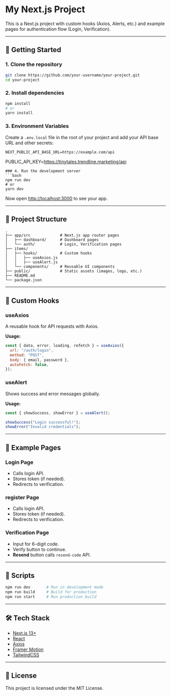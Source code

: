 # My Next.js Project

This is a Next.js project with custom hooks (Axios, Alerts, etc.) and example pages for authentication flow (Login, Verification).

---

## 🚀 Getting Started

### 1. Clone the repository
```bash
git clone https://github.com/your-username/your-project.git
cd your-project
```

### 2. Install dependencies
```bash
npm install
# or
yarn install
```

### 3. Environment Variables
Create a `.env.local` file in the root of your project and add your API base URL and other secrets:

```env
NEXT_PUBLIC_API_BASE_URL=https://example.com/api
```
PUBLIC_API_KEY=https://tinytales.trendline.marketing/api
```
### 4. Run the development server
```bash
npm run dev
# or
yarn dev
```

Now open [http://localhost:3000](http://localhost:3000) to see your app.

---

## 📂 Project Structure
```
.
├── app/src             # Next.js app router pages
│   ├── dashboard/      # Dashboard pages
│   └── auth/           # Login, Verification pages
├── items/
│   ├── hooks/          # Custom hooks
│   │   ├── useAxios.js
│   │   ├── useAlert.js
│   └── components/     # Reusable UI components
├── public/             # Static assets (images, logo, etc.)
├── README.md
└── package.json
```

---

## 🔧 Custom Hooks

### useAxios
A reusable hook for API requests with Axios.

**Usage:**
```js
const { data, error, loading, refetch } = useAxios({
  url: "/auth/login",
  method: "POST",
  body: { email, password },
  autoFetch: false,
});
```

### useAlert
Shows success and error messages globally.

**Usage:**
```js
const { showSuccess, showError } = useAlert();

showSuccess("Login successful!");
showError("Invalid credentials");
```

---

## 🧪 Example Pages

### Login Page
- Calls login API.
- Stores token (if needed).
- Redirects to verification.

### register Page
- Calls login API.
- Stores token (if needed).
- Redirects to verification.

### Verification Page
- Input for 6-digit code.
- Verify button to continue.
- **Resend** button calls `resend-code` API.

---

## 📜 Scripts

```bash
npm run dev       # Run in development mode
npm run build     # Build for production
npm run start     # Run production build
```

---

## 🛠️ Tech Stack
- [Next.js 13+](https://nextjs.org/)
- [React](https://react.dev/)
- [Axios](https://axios-http.com/)
- [Framer Motion](https://www.framer.com/motion/)
- [TailwindCSS](https://tailwindcss.com/)

---

## 📄 License
This project is licensed under the MIT License.
